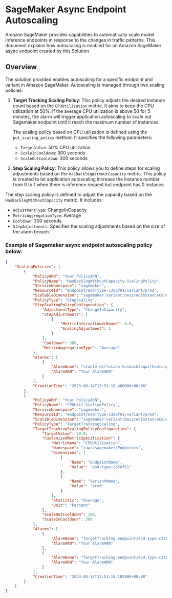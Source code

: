 # SageMaker Async Endpoint Autoscaling

Amazon SageMaker provides capabilities to automatically scale model inference endpoints in response to the changes in traffic patterns. This document explains how autoscaling is enabled for an Amazon SageMaker async endpoint created by this Solution

## Overview

The solution provided enables autoscaling for a specific endpoint and variant in Amazon SageMaker. Autoscaling is managed through two scaling policies:

1. **Target Tracking Scaling Policy**: This policy adjusts the desired instance count based on the `CPUUtilization` metric. It aims to keep the CPU utilization at 50%. If the average CPU utilization is above 50 for 5 minutes, the alarm will trigger application autoscaling to scale out Sagemaker endpoint until it reach the maximum number of instances.
 
   The scaling policy based on CPU utilization is defined using the `put_scaling_policy` method. It specifies the following parameters:
    - `TargetValue`: 50% CPU utilization
    - `ScaleInCooldown`: 300 seconds
    - `ScaleOutCooldown`: 300 seconds

2. **Step Scaling Policy**: This policy allows you to define steps for scaling adjustments based on the `HasBacklogWithoutCapacity` metric. This policy is created to let application autoscaling increase the instance number from 0 to 1 when there is inference request but endpoint has 0 instance.

The step scaling policy is defined to adjust the capacity based on the `HasBacklogWithoutCapacity` metric. It includes:
- `AdjustmentType`: ChangeInCapacity
- `MetricAggregationType`: Average
- `Cooldown`: 300 seconds
- `StepAdjustments`: Specifies the scaling adjustments based on the size of the alarm breach.

### Example of Sagemaker async endpoint autoscaling policy below:

```json
{
    "ScalingPolicies": [
        {
            "PolicyARN": "Your PolicyARN",
            "PolicyName": "HasBacklogWithoutCapacity-ScalingPolicy",
            "ServiceNamespace": "sagemaker",
            "ResourceId": "endpoint/esd-type-c356f91/variant/prod",
            "ScalableDimension": "sagemaker:variant:DesiredInstanceCount",
            "PolicyType": "StepScaling",
            "StepScalingPolicyConfiguration": {
                "AdjustmentType": "ChangeInCapacity",
                "StepAdjustments": [
                    {
                        "MetricIntervalLowerBound": 0.0,
                        "ScalingAdjustment": 1
                    }
                ],
                "Cooldown": 300,
                "MetricAggregationType": "Average"
            },
            "Alarms": [
                {
                    "AlarmName": "stable-diffusion-hasbacklogwithoutcapacity-alarm",
                    "AlarmARN": "Your AlarmARN"
                }
            ],
            "CreationTime": "2023-08-14T13:53:10.480000+08:00"
        },
        {
            "PolicyARN": "Your PolicyARN",
            "PolicyName": "CPUUtil-ScalingPolicy",
            "ServiceNamespace": "sagemaker",
            "ResourceId": "endpoint/esd-type-c356f91/variant/prod",
            "ScalableDimension": "sagemaker:variant:DesiredInstanceCount",
            "PolicyType": "TargetTrackingScaling",
            "TargetTrackingScalingPolicyConfiguration": {
                "TargetValue": 50.0,
                "CustomizedMetricSpecification": {
                    "MetricName": "CPUUtilization",
                    "Namespace": "/aws/sagemaker/Endpoints",
                    "Dimensions": [
                        {
                            "Name": "EndpointName",
                            "Value": "esd-type-c356f91"
                        },
                        {
                            "Name": "VariantName",
                            "Value": "prod"
                        }
                    ],
                    "Statistic": "Average",
                    "Unit": "Percent"
                },
                "ScaleOutCooldown": 300,
                "ScaleInCooldown": 300
            },
            "Alarms": [
                {
                    "AlarmName": "TargetTracking-endpoint/esd-type-c356f91/variant/prod-AlarmHigh-c915b303-9048-40b2-99a7-f5b7e49ab7c4",
                    "AlarmARN": "Your AlarmARN"
                },
                {
                    "AlarmName": "TargetTracking-endpoint/esd-type-c356f91/variant/prod-AlarmLow-2fd61f99-c2e5-4ac6-9722-54030c3f0216",
                    "AlarmARN": "Your AlarmARN"
                }
            ],
            "CreationTime": "2023-08-14T13:53:10.182000+08:00"
        }
    ]
}
```

